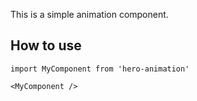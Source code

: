 This is a simple animation component.

## How to use

```
import MyComponent from 'hero-animation'

<MyComponent />
```
